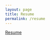 ```yaml
---
layout: page
title: Resume
permalink: /resume
---
```


[Resume](https://github.com/kennedydidier/kennedydidier.github.io/blob/main/Kennedy_Didier_Resume.pdf)
